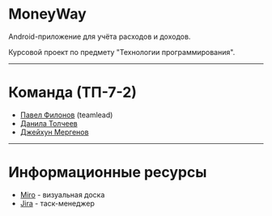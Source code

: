 # MoneyWay
Android-приложение для учёта расходов и доходов.

Курсовой проект по предмету "Технологии программирования".

<hr>

# Команда (ТП-7-2)
<ul>
  <li><a href="https://vk.com/p.filonov10">Павел Филонов</a> (teamlead)</li>
  <li><a href="https://vk.com/yakmush">Данила Толчеев</a></li>
  <li><a href="https://vk.com/mergenov98">Джейхун Мергенов</a></li>
</ul>

<hr>

# Информационные ресурсы
<ul>
  <li><a href="https://miro.com/app/board/uXjVOI9Iq6A=/">Miro</a> - визуальная доска</li>
  <li><a href="https://money-way.atlassian.net/jira/software/projects/MW/boards/1">Jira</a> - таск-менеджер</li>
</ul>
